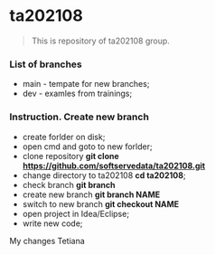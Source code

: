 # ta202108

> This is repository of ta202108 group.

### List of branches

- main - tempate for new branches;
- dev - examles from trainings;

### Instruction. Create new branch

- create forlder on disk;
- open cmd and goto to new forlder;
- clone repository **git clone https://github.com/softservedata/ta202108.git**
- change directory to ta202108 **cd ta202108**;
- check branch **git branch**
- create new branch **git branch NAME**
- switch to new branch **git checkout NAME**
- open project in Idea/Eclipse;
- write new code;

My changes
Tetiana 